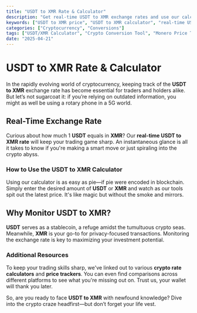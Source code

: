 ```yaml
---
title: "USDT to XMR Rate & Calculator"
description: "Get real-time USDT to XMR exchange rates and use our calculator for quick conversions."
keywords: ["USDT to XMR price", "USDT to XMR calculator", "real-time USDT/XMR rate"]
categories: ["Cryptocurrency", "Conversions"]
tags: ["USDT/XMR Calculator", "Crypto Conversion Tool", "Monero Price Tracker", "Tether Exchange Rate"]
date: "2025-04-21"
---
```


# USDT to XMR Rate & Calculator

In the rapidly evolving world of cryptocurrency, keeping track of the **USDT to XMR** exchange rate has become essential for traders and holders alike. But let’s not sugarcoat it: if you’re relying on outdated information, you might as well be using a rotary phone in a 5G world.

## Real-Time Exchange Rate

Curious about how much 1 **USDT** equals in **XMR**? Our **real-time USDT to XMR rate** will keep your trading game sharp. An instantaneous glance is all it takes to know if you're making a smart move or just spiraling into the crypto abyss.

### How to Use the USDT to XMR Calculator

Using our calculator is as easy as pie—if pie were encoded in blockchain. Simply enter the desired amount of **USDT** or **XMR** and watch as our tools spit out the latest price. It's like magic but without the smoke and mirrors.

## Why Monitor USDT to XMR?

**USDT** serves as a stablecoin, a refuge amidst the tumultuous crypto seas. Meanwhile, **XMR** is your go-to for privacy-focused transactions. Monitoring the exchange rate is key to maximizing your investment potential. 

### Additional Resources

To keep your trading skills sharp, we've linked out to various **crypto rate calculators** and **price trackers**. You can even find comparisons across different platforms to see what you're missing out on. Trust us, your wallet will thank you later.

So, are you ready to face **USDT to XMR** with newfound knowledge? Dive into the crypto craze headfirst—but don’t forget your life vest.